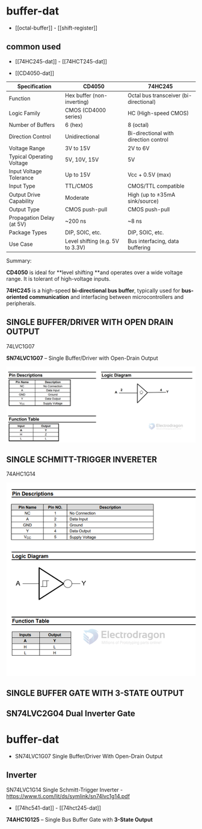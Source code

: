 
# buffer-dat 

- [[octal-buffer]] - [[shift-register]]

## common used 

- [[74HC245-dat]] - [[74HCT245-dat]]

- [[CD4050-dat]]


| Specification               | CD4050                          | 74HC245                          |
|----------------------------|----------------------------------|----------------------------------|
| Function                   | Hex buffer (non-inverting)       | Octal bus transceiver (bi-directional) |
| Logic Family               | CMOS (CD4000 series)             | HC (High-speed CMOS)            |
| Number of Buffers          | 6 (hex)                          | 8 (octal)                        |
| Direction Control          | Unidirectional                   | Bi-directional with direction control |
| Voltage Range              | 3V to 15V                        | 2V to 6V                         |
| Typical Operating Voltage  | 5V, 10V, 15V                     | 5V                               |
| Input Voltage Tolerance    | Up to 15V                        | Vcc + 0.5V (max)                 |
| Input Type                 | TTL/CMOS                         | CMOS/TTL compatible             |
| Output Drive Capability    | Moderate                         | High (up to ±35mA sink/source)  |
| Output Type                | CMOS push-pull                   | CMOS push-pull                  |
| Propagation Delay (at 5V)  | ~200 ns                          | ~8 ns                            |
| Package Types              | DIP, SOIC, etc.                  | DIP, SOIC, etc.                  |
| Use Case                   | Level shifting (e.g. 5V to 3.3V) | Bus interfacing, data buffering |


Summary:

**CD4050** is ideal for **level shifting **and operates over a wide voltage range. It is tolerant of high-voltage inputs.

**74HC245** is a high-speed **bi-directional bus buffer**, typically used for **bus-oriented communication** and interfacing between microcontrollers and peripherals.


## SINGLE BUFFER/DRIVER WITH OPEN DRAIN OUTPUT

74LVC1G07

**SN74LVC1G07** – Single Buffer/Driver with Open-Drain Output


![](2024-01-18-18-16-22.png)


## SINGLE SCHMITT-TRIGGER INVERETER

74AHC1G14

![](2024-01-18-18-19-39.png)



## SINGLE BUFFER GATE WITH 3-STATE OUTPUT


## SN74LVC2G04 Dual Inverter Gate


# buffer-dat 


- SN74LVC1G07 Single Buffer/Driver With Open-Drain Output

## Inverter 

SN74LVC1G14 Single Schmitt-Trigger Inverter - https://www.ti.com/lit/ds/symlink/sn74lvc1g14.pdf

- [[74hc541-dat]] - [[74hct245-dat]]

**74AHC1G125** – Single Bus Buffer Gate with **3-State Output**